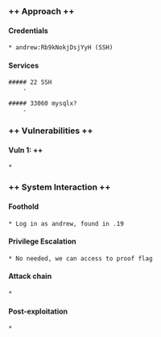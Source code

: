 ### ++ Approach ++
#### Credentials
    * andrew:Rb9kNokjDsjYyH (SSH)

#### Services
    
    ##### 22 SSH
        -
    
    ##### 33060 mysqlx?
        -

### ++ Vulnerabilities ++

#### Vuln 1:  ++
	* 

### ++ System Interaction ++
#### Foothold  
	* Log in as andrew, found in .19

#### Privilege Escalation 
	* No needed, we can access to proof flag

#### Attack chain
	* 
	
#### Post-exploitation 
	* 
